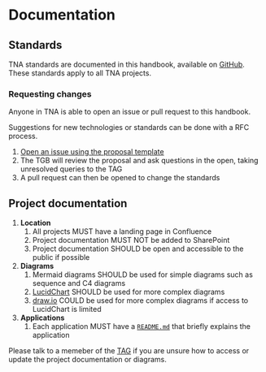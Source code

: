 # Documentation

## Standards

TNA standards are documented in this handbook, available on [GitHub](https://github.com/nationalarchives/developer-handbook). These standards apply to all TNA projects.

### Requesting changes

Anyone in TNA is able to open an issue or pull request to this handbook.

Suggestions for new technologies or standards can be done with a RFC process.

1. [Open an issue using the proposal template](https://github.com/nationalarchives/developer-handbook/issues/new?template=proposal.md&title=RFC%3A+New+proposal)
1. The TGB will review the proposal and ask questions in the open, taking unresolved queries to the TAG
1. A pull request can then be opened to change the standards

## Project documentation

1. **Location**
    1. All projects MUST have a landing page in Confluence
    1. Project documentation MUST NOT be added to SharePoint
    1. Project documentation SHOULD be open and accessible to the public if possible
1. **Diagrams**
    1. Mermaid diagrams SHOULD be used for simple diagrams such as sequence and C4 diagrams
    1. [LucidChart](https://www.lucidchart.com/) SHOULD be used for more complex diagrams
    1. [draw.io](http://draw.io/) COULD be used for more complex diagrams if access to LucidChart is limited
1. **Applications**
    1. Each application MUST have a [`README.md`](../../projects/setup/#readme) that briefly explains the application

Please talk to a memeber of the [TAG](../../organisation/technical-architects-group/) if you are unsure how to access or update the project documentation or diagrams.

